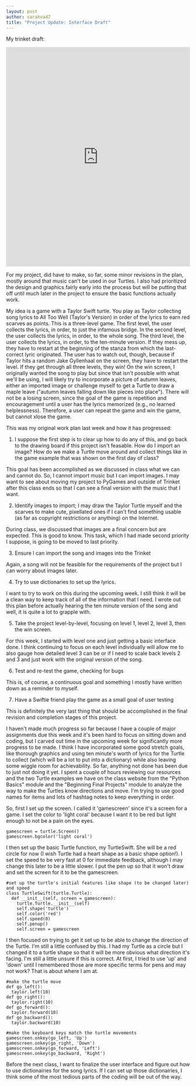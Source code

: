 ```yaml
---
layout: post
author: sarahva47
title: "Project Update: Interface Draft"
---
```

My trinket draft: 
<iframe src="https://trinket.io/embed/python/2692381656" width="100%" height="600" frameborder="0" marginwidth="0" marginheight="0" allowfullscreen></iframe>

For my project, did have to make, so far, some minor revisions in the plan, mostly around that music can't be used in our Turtles. I also had prioritized the design and graphics fairly early into the process but will be putting that off until much later in the project to ensure the basic functions actually work. 

My idea is a game with a Taylor Swift turtle. You play as Taylor collecting song lyrics to All Too Well (Taylor's Version) in order of the lyrics to earn red scarves as points. This is a three-level game. The first level, the user collects the lyrics, in order, to just the infamous bridge. In the second level, the user collects the lyrics, in order, to the whole song. The third level, the user collects the lyrics, in order, to the ten-minute version. If they mess up, they have to restart at the beginning of the stanza from which the last-correct lyric originated. The user has to watch out, though, because if Taylor hits a random Jake Gyllenhaal on the screen, they have to restart the level. If they get through all three levels, they win! On the win screen, I originally wanted the song to play but since that isn't possible with what we'll be using, I will likely try to incorporate a picture of autumn leaves, either an imported image or challenge myself to get a Turtle to draw a maple leave ("autumn leaves falling down like pieces into place"). There will not be a losing screen, since the goal of the game is repetition and encouragement until a user has the lyrics memorized (e.g., no learned helplessness). Therefore, a user can repeat the game and win the game, but cannot xlose the game.

This was my original work plan last week and how it has progressed:

1. I suppose the first step is to clear up how to do any of this, and go back to the drawing board if this project isn't feasable. How do I import an image? How do we make a Turtle move around and collect things like in the game example that was shown on the first day of class?

This goal has been accomplished as we discussed in class what we can and cannot do. So, I cannot import music but I can import images. I may want to see about moving my project to PyGames and outside of Trinket after this class ends so that I can see a final version with the music that I want. 

2. Identify images to import; I may draw the Taylor Turtle myself and the scarves to make cute, pixellated ones if I can't find something usable (as far as copyright restrictions or anything) on the Internet.

During class, we discussed that images are a final concern but are expected. This is good to know. This task, which I had made second priority I suppose, is going to be moved to last priority. 

3. Ensure I can import the song and images into the Trinket

Again, a song will not be feasible for the requirements of the project but I can worry about images later. 

4. Try to use dictionaries to set up the lyrics.

I want to try to work on this during the upcoming week. I still think it will be a clean way to keep track of all of the information that I need. I wrote out this plan before actually hearing the ten minute version of the song and well, it is quite a lot to grapple with. 

5. Take the project level-by-level, focusing on level 1, level 2, level 3, then the win screen.

For this week, I started with level one and just getting a basic interface done. I think continuing to focus on each level individually will allow me to also gauge how detailed level 3 can be or if I need to scale back levels 2 and 3 and just work with the original version of the song. 

6. Test and re-test the game, checking for bugs

This is, of course, a continuous goal and something I mostly have written down as a reminder to myself. 

7. Have a Swiftie friend play the game as a small goal of user testing

This is definitely the very last thing that should be accomplished in the final revision and completion stages of this project. 

I haven't made much progress so far because I have a couple of major assignments due this week and it's been hard to focus on sitting down and coding, but I carved out time in the upcoming week for significantly more progress to be made. I think I have incorporated some good stretch goals, like thorough graphics and using ten minute's worth of lyrics for the Turtle to collect (which will be a lot to put into a dictionary) while also leaving some wiggle room for achievability. So far, anything not done has been due to just not doing it yet. I spent a couple of hours reviewing our resources and the two Turtle examples we have on the class website from the "Python Basics" module and the "Beginning Final Projects" module to analyze the way to make the Turtles know directions and move. I'm trying to use good names for items and lots of hashtag notes to keep everything in order. 

So, first I set up the screen. I called it 'gamescreen' since it's a screen for a game. I set the color to 'light coral' because I want it to be red but light enough to not be a pain on the eyes. 

```
gamescreen = turtle.Screen()
gamescreen.bgcolor('light coral')
```

I then set up the basic Turtle function, my TurtleSwift. She will be a red circle for now (I wish Turtle had a heart shape as a basic shape option!). I set the speed to be very fast at 0 for immediate feedback, although I may change this later to be a little slower. I put the pen up so that it won't draw and set the screen for it to be the gamescreen. 
```
#set up the turtle's initial features like shape (to be changed later) and speed
class TurtleSwift(turtle.Turtle):
  def __init__(self, screen = gamescreen):
    turtle.Turtle.__init__(self)
    self.shape('turtle')
    self.color('red')
    self.speed(0)
    self.penup()
    self.screen = gamescreen
````
I then focused on trying to get it set up to be able to change the direction of the Turtle. I'm still a little confused by this. I had my Turtle as a circle but I changed it to a turtle shape so that it will be more obvious what direction it's facing. I'm still a little unsure if this is correct. At first, I tried to use 'up' and 'down' until I remembered those are more specific terms for pens and may not work? That is about where I am at.
```
#make the turtle move
def go_left():
  taylor.left(10)
def go_right():
  taylor.right(10)
def go_forward():
  taylor.forward(10)
def go_backward():
  taylor.backward(10)

#make the keyboard keys match the turtle movements
gamescreen.onkey(go_left, 'Up')
gamescreen.onkey(go_right, 'Down')
gamescreen.onkey(go_forward, 'Left')
gamescreen.onkey(go_backward, 'Right')
```

Before the next class, I want to finalize the user interface and figure out how to use dictionairies for the song lyrics. If I can set up those dictionairies, I think some of the most tedious parts of the coding will be out of the way.
